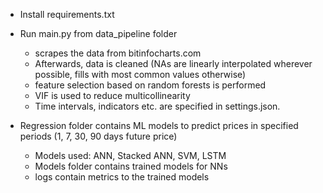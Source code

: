 * Install requirements.txt

* Run main.py from data_pipeline folder
    * scrapes the data from bitinfocharts.com
    * Afterwards, data is cleaned (NAs are linearly interpolated wherever possible, fills with most common values otherwise)
    * feature selection based on random forests is performed
    * VIF is used to reduce multicollinearity
    * Time intervals, indicators etc. are specified in settings.json.

* Regression folder contains ML models to predict prices in specified periods (1, 7, 30, 90 days future price)
    * Models used: ANN, Stacked ANN, SVM, LSTM
    * Models folder contains trained models for NNs
    * logs contain metrics to the trained models
